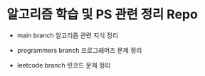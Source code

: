 # 알고리즘 학습 및 PS 관련 정리 Repo

- main branch
  알고리즘 관련 지식 정리

- programmers branch
  프로그래머즈 문제 정리

- leetcode branch
  릿코드 문제 정리
